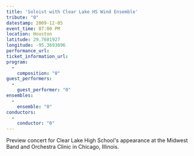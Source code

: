 ```yaml
---
title: 'Soloist with Clear Lake HS Wind Ensemble'
tribute: "0"
datestamp: 2009-12-05
event_time: 07:00 PM
location: Houston
latitude: 29.7601927
longitude: -95.3693896
performance_url: 
ticket_information_url: 
program: 
  -
    composition: "0"
guest_performers: 
  -
    guest_performer: "0"
ensembles: 
  -
    ensemble: "0"
conductors: 
  -
    conductor: "0"
---
```

Preview concert for Clear Lake High School's appearance at the Midwest Band and Orchestra Clinic in Chicago, Illinois.  